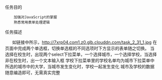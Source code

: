 任务目的

        加强对JavaScript的掌握
        熟悉常用表单处理逻辑
        
任务描述

        如链接中所示，http://7xrp04.com1.z0.glb.clouddn.com/task_2_31_1.jpg
        在页面中完成两个单选框，切换单选框的不同选项时下方显示的表单随之切换。
        当选择在校生时，出现两个select下拉菜单，一个选择城市，一个选择学校，当选择非在校生时，出一个文本输入框
        学校下拉菜单里的学校名单均为城市下拉菜单中所选的城市中的大学，当城市发生变化时，学校一起发生变化
        城市及学校的数据随意编造即可，无需真实完整
